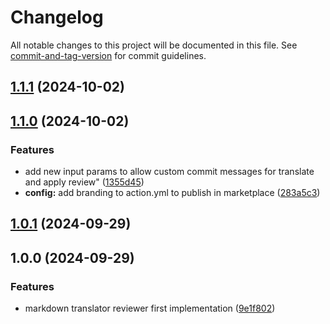 # Changelog

All notable changes to this project will be documented in this file. See [commit-and-tag-version](https://github.com/absolute-version/commit-and-tag-version) for commit guidelines.

## [1.1.1](https://github.com/trystan2k/md-translator-reviewer/compare/v1.1.0...v1.1.1) (2024-10-02)

## [1.1.0](https://github.com/trystan2k/md-translator-reviewer/compare/v1.0.1...v1.1.0) (2024-10-02)


### Features

* add new input params to allow custom commit messages for translate and apply review" ([1355d45](https://github.com/trystan2k/md-translator-reviewer/commit/1355d45e2e8b35502981ce9544ea99375b9e54be))
* **config:** add branding to action.yml to publish in marketplace ([283a5c3](https://github.com/trystan2k/md-translator-reviewer/commit/283a5c32b8edfed2d108d553bcdfd819ec92334b))

## [1.0.1](https://github.com/trystan2k/md-translator-reviewer/compare/v1.0.0...v1.0.1) (2024-09-29)

## 1.0.0 (2024-09-29)


### Features

* markdown translator reviewer first implementation ([9e1f802](https://github.com/trystan2k/md-translator-reviewer/commit/9e1f802278508c949ee6e6bf850a1c1399c3114b))
